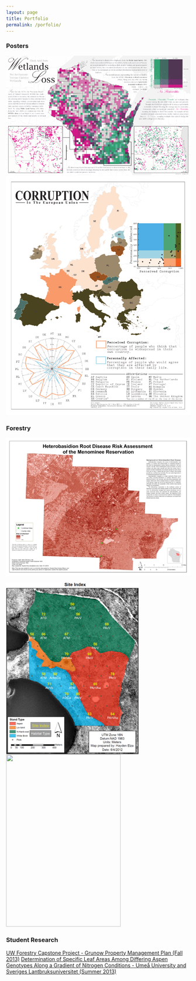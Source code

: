 ```yaml
---
layout: page
title: Portfolio
permalink: /porfolio/
---
```


### Posters

[![Wisconsin Wetlands Loss](/assets/img/portfolio/HaydenElza-WetlandsLoss-Preview.png)](/assets/img/portfolio/HaydenElza-WetlandsLoss.png)
[![Corruption in EU](/assets/img/portfolio/HaydenElza-CorruptionInTheEU-Preview.png)](/assets/img/portfolio/HaydenElza-CorruptionInTheEU.png)

### Forestry

[![Heterobasidion Risk Assessment](/assets/img/portfolio/HeterobasidionRiskAssessment-Preview.png)](/assets/img/portfolio/HeterobasidionRiskAssessment-100dpi.png)

<a href="/assets/img/portfolio/Kemp2012_SiteIndex.png"><img src="/assets/img/portfolio/Kemp2012_SiteIndex.png" atl="Kemp Study Area - Site Index" width="362.5" style="float: left; margin-right: 25px;"></a>
<a href="/assets/img/portfolio/GrunowHarvest.jpg"><img src="/assets/img/portfolio/GrunowHarvest.jpg" atl="Grunow Property Management Plan - Harvest Plan" width="312.5" height="470"></a>

### Student Research
[UW Forestry Capstone Project - Grunow Property Management Plan (Fall 2013)](/assets/pdf/Capstone_2013_FinalDraft.pdf)
[Determination of Specific Leaf Areas Among Differing Aspen Genotypes Along a Gradient of Nitrogen Conditions - Umeå University and Sveriges Lantbruksuniversitet (Summer 2013)](/assets/pdf/HaydenElza2013_SpecificLeafAreaNitrogenSWASP.pdf)